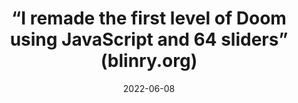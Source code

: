 ---
title: “I remade the first level of Doom using JavaScript and 64 sliders” (blinry.org)
bookmark: https://blinry.org/sliderland/doom/
date: 2022-06-08
related:
  - tixy.land
---
